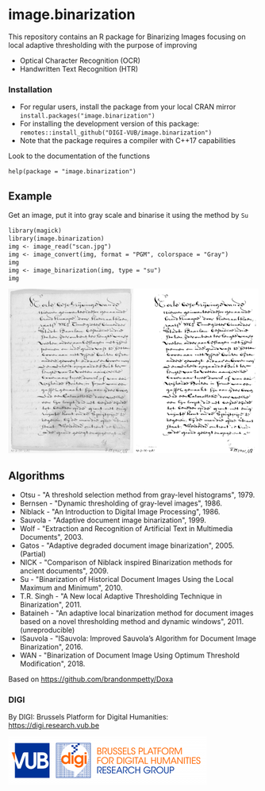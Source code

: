 # image.binarization

This repository contains an R package for Binarizing Images focusing on local adaptive thresholding with the purpose of improving

- Optical Character Recognition (OCR)
- Handwritten Text Recognition (HTR)

### Installation

- For regular users, install the package from your local CRAN mirror `install.packages("image.binarization")`
- For installing the development version of this package: `remotes::install_github("DIGI-VUB/image.binarization")`
- Note that the package requires a compiler with C++17 capabilities

Look to the documentation of the functions

```
help(package = "image.binarization")
```

## Example

Get an image, put it into gray scale and binarise it using the method by `Su`

```{r}
library(magick)
library(image.binarization)
img <- image_read("scan.jpg")
img <- image_convert(img, format = "PGM", colorspace = "Gray")
img
img <- image_binarization(img, type = "su")
img
```

![](tools/example.png)

## Algorithms

* Otsu - "A threshold selection method from gray-level histograms", 1979.
* Bernsen - "Dynamic thresholding of gray-level images", 1986.
* Niblack - "An Introduction to Digital Image Processing", 1986.
* Sauvola - "Adaptive document image binarization", 1999.
* Wolf - "Extraction and Recognition of Artificial Text in Multimedia Documents", 2003.
* Gatos - "Adaptive degraded document image binarization", 2005. (Partial)
* NICK - "Comparison of Niblack inspired Binarization methods for ancient documents", 2009.
* Su - "Binarization of Historical Document Images Using the Local Maximum and Minimum", 2010.
* T.R. Singh - "A New local Adaptive Thresholding Technique in Binarization", 2011.
* Bataineh - "An adaptive local binarization method for document images based on a novel thresholding method and dynamic windows", 2011. (unreproducible)
* ISauvola - "ISauvola: Improved Sauvola’s Algorithm for Document Image Binarization", 2016.
* WAN - "Binarization of Document Image Using Optimum Threshold Modification", 2018.

Based on https://github.com/brandonmpetty/Doxa

### DIGI

By DIGI: Brussels Platform for Digital Humanities: https://digi.research.vub.be

![](tools/logo.png)
